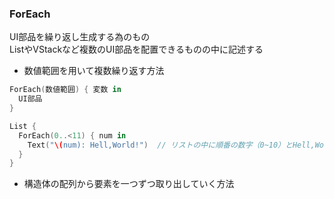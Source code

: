 ### ForEach
UI部品を繰り返し生成する為のもの<br>
ListやVStackなど複数のUI部品を配置できるものの中に記述する
- 数値範囲を用いて複数繰り返す方法
``` swift
ForEach(数値範囲) { 変数 in
  UI部品
}

List {
  ForEach(0..<11) { num in
    Text("\(num): Hell,World!")  // リストの中に順番の数字（0~10）とHell,World!が表示される
  }
}
```

- 構造体の配列から要素を一つずつ取り出していく方法
``` swift

```
